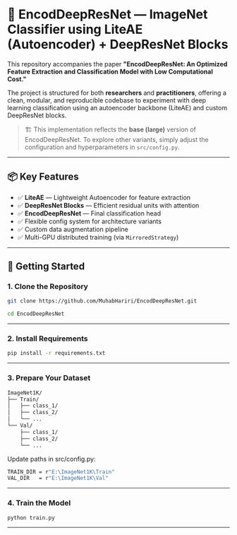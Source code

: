 # 🧠 EncodDeepResNet — ImageNet Classifier using LiteAE (Autoencoder) + DeepResNet Blocks

This repository accompanies the paper **"EncodDeepResNet: An Optimized Feature Extraction and Classification Model with Low Computational Cost."**

The project is structured for both **researchers** and **practitioners**, offering a clean, modular, and reproducible codebase to experiment with deep learning classification using an autoencoder backbone (LiteAE) and custom DeepResNet blocks.

> 🏗️ This implementation reflects the **base (large)** version of EncodDeepResNet. To explore other variants, simply adjust the configuration and hyperparameters in `src/config.py`.

---

## 📦 Key Features

- ✅ **LiteAE** — Lightweight Autoencoder for feature extraction  
- ✅ **DeepResNet Blocks** — Efficient residual units with attention  
- ✅ **EncodDeepResNet** — Final classification head  
- ✅ Flexible config system for architecture variants  
- ✅ Custom data augmentation pipeline  
- ✅ Multi-GPU distributed training (via `MirroredStrategy`)

---

## 🚀 Getting Started
### 1. Clone the Repository

```bash
git clone https://github.com/MuhabHariri/EncodDeepResNet.git
```
```bash
cd EncodDeepResNet
```


---

### 2. Install Requirements

```bash
pip install -r requirements.txt
```



---

### 3. Prepare Your Dataset
```bash
ImageNet1K/
├── Train/
│   ├── class_1/
│   ├── class_2/
│   └── ...
└── Val/
    ├── class_1/
    ├── class_2/
    └── ...
```
Update paths in src/config.py: 
```bash
TRAIN_DIR = r"E:\ImageNet1K\Train"
VAL_DIR   = r"E:\ImageNet1K\Val"
```

---


### 4. Train the Model 
```bash
python train.py
```
---

